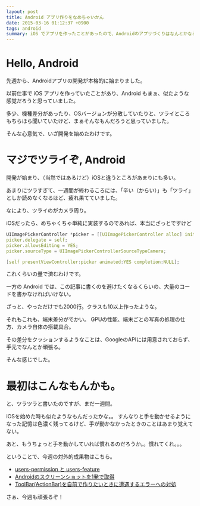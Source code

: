 ```yaml
---
layout: post
title: Android アプリ作りをなめちゃいかん
date: 2015-03-16 01:12:37 +0900
tags: android
summary: iOS でアプリを作ったことがあったので、Androidのアプリづくりはなんとかなるだろうと思っていたんですが、思いのほか、前途多難な滑り出しでメンタル弱ってきたので、そのこころをブログにしました。
---
```

# Hello, Android

先週から、Androidアプリの開発が本格的に始まりました。

以前仕事で iOS アプリを作っていたことがあり、Android もまぁ、似たような感覚だろうと思っていました。

多少、機種差分があったり、OSバージョンが分散していたりと、ツライところもちらほら聞いていたけど、まぁそんなもんだろうと思っていました。

そんな心意気で、いざ開発を始めたわけです。

# マジでツライぞ, Android

開発が始まり、（当然ではあるけど）iOSと違うところがあまりにも多い。

あまりにツラすぎて、一週間が終わるころには、「辛い（からい）」も「ツライ」としか読めなくなるほど、疲れ果てていました。

なにより、ツライのがカメラ周り。

<!-- more -->

iOSだったら、めちゃくちゃ単純に実装するのであれば、本当にざっとですけど

```c
UIImagePickerController *picker = [[UIImagePickerController alloc] init];
picker.delegate = self;
picker.allowsEditing = YES;
picker.sourceType = UIImagePickerControllerSourceTypeCamera;

[self presentViewController:picker animated:YES completion:NULL];
```

これくらいの量で済むわけです。

一方の Android では、この記事に書くのを避けたくなるくらいの、大量のコードを書かなければいけない。

ざっと、やっただけでも2000行。クラスも10以上作ったような。

それもこれも、端末差分がでかい。 GPUの性能、端末ごとの写真の処理の仕方、カメラ自体の搭載具合。

その差分をクッションするようなことは、GoogleのAPIには用意されておらず、手元でなんとか頑張る。

そんな感じでした。

# 最初はこんなもんかも。

と、ツラツラと書いたのですが、まだ一週間。

iOSを始めた時も似たようなもんだったかな。。 すんなりと手を動かせるようになった記憶は色濃く残ってるけど、手が動かなかったときのことはあまり覚えてない。

あと、もうちょっと手を動かしていれば慣れるのだろうか。。慣れてくれ。。。

ということで、今週の対外的成果物はこちら。

- [users-permission と users-feature](http://qiita.com/tanukiti1987/items/7abe7a38a2595fe5b338)
- [Androidのスクリーンショットを1発で取得](http://qiita.com/tanukiti1987/items/943ee1d5b329054e22fc)
- [ToolBar(ActionBar)を自前で作りたいときに遭遇するエラーへの対処](http://qiita.com/tanukiti1987/items/e556ed9ef3aca76a49e9)

さぁ、今週も頑張るぞ！

